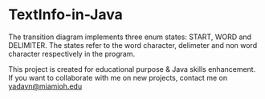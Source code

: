 # TextInfo-in-Java

The transition diagram implements three enum states: START, WORD and DELIMITER.
The states refer to the word character, delimeter and non word character respectively in the program.

This project is created for educational purpose & Java skills enhancement. If you want to collaborate with me on new projects, contact me on yadavn@miamioh.edu


